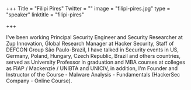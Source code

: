 +++
Title = "Filipi Pires"
Twitter = ""
image = "filipi-pires.jpg"
type = "speaker"
linktitle = "filipi-pires"

+++

I've been working Principal Security Engineer and Security Researcher at Zup Innovation, Global Research Manager at Hacker Security, Staff of DEFCON Group São Paulo-Brazil, I have talked in Security events in US, Germany, Poland, Hungary, Czech Republic, Brazil and others countries, served as University Professor in graduation and MBA courses at colleges as FIAP / Mackenzie / UNIBTA and UNICIV, in addition, I'm Founder and Instructor of the Course - Malware Analysis - Fundamentals (HackerSec Company - Online Course).
